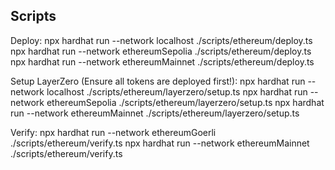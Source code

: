 ## Scripts

Deploy:
npx hardhat run --network localhost ./scripts/ethereum/deploy.ts
npx hardhat run --network ethereumSepolia ./scripts/ethereum/deploy.ts
npx hardhat run --network ethereumMainnet ./scripts/ethereum/deploy.ts

Setup LayerZero (Ensure all tokens are deployed first!):
npx hardhat run --network localhost ./scripts/ethereum/layerzero/setup.ts
npx hardhat run --network ethereumSepolia ./scripts/ethereum/layerzero/setup.ts
npx hardhat run --network ethereumMainnet ./scripts/ethereum/layerzero/setup.ts

Verify:
npx hardhat run --network ethereumGoerli ./scripts/ethereum/verify.ts
npx hardhat run --network ethereumMainnet ./scripts/ethereum/verify.ts
